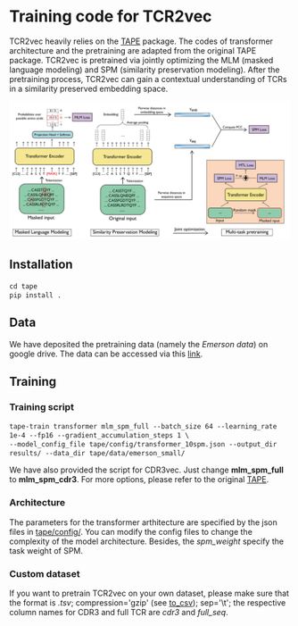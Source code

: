 # Training code for TCR2vec
TCR2vec heavily relies on the [TAPE](https://github.com/songlab-cal/tape) package. The codes of transformer architecture and the pretraining are adapted from the original TAPE package. TCR2vec is pretrained via jointly optimizing the MLM (masked language modeling) and SPM (similarity preservation modeling). After the pretraining process, TCR2vec can gain a contextual understanding of TCRs in a similarity preserved embedding space.

<img src="https://github.com/jiangdada1221/TCR2vec_train/blob/main/figures/workflow.jpg" width="800"> <br />

## Installation
 ```
cd tape
pip install .
 ```

## Data
We have deposited the pretraining data (namely the *Emerson data*) on google drive. The data can be accessed via this [link]().

## Training
### Training script
```
tape-train transformer mlm_spm_full --batch_size 64 --learning_rate 1e-4 --fp16 --gradient_accumulation_steps 1 \
--model_config_file tape/config/transformer_10spm.json --output_dir results/ --data_dir tape/data/emerson_small/ 
```
We have also provided the script for CDR3vec. Just change __mlm_spm_full__ to __mlm_spm_cdr3__. For more options, please refer to the original [TAPE](https://github.com/songlab-cal/tape). 

### Architecture
The parameters for the transformer arthitecture are specified by the json files in [tape/config/](https://github.com/jiangdada1221/TCR2vec_train/tree/main/tape/config). You can modify the config files to change the complexity of the model architecture. Besides, the *spm_weight* specify the task weight of SPM. 

### Custom dataset
If you want to pretrain TCR2vec on your own dataset, please make sure that the format is *.tsv*; compression='gzip' (see [to_csv](https://pandas.pydata.org/docs/reference/api/pandas.DataFrame.to_csv.html)); sep='\t'; the respective column names for CDR3 and full TCR are *cdr3* and *full_seq*. 

